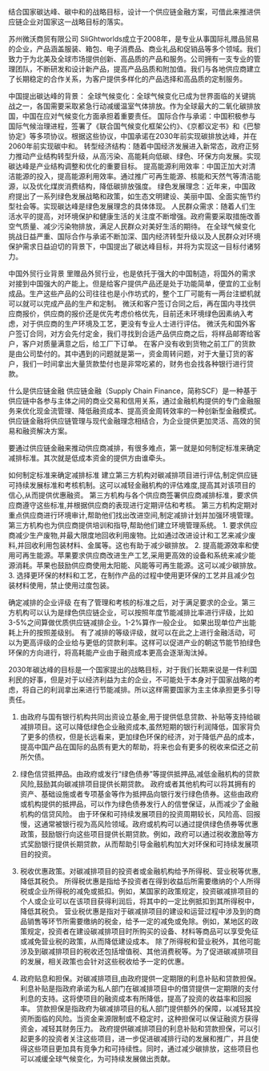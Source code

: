 
结合国家碳达峰、碳中和的战略目标，设计一个供应链金融方案，可借此来推进供应链企业对国家这一战略目标的落实。

苏州微沃商贸有限公司
	SliGhtworlds成立于2008年，是专业从事国际礼赠品贸易的企业，产品涵盖服装、箱包、电子消费品、商业礼品和促销品等多个领域。我们致力于为北美及全球市场提供创新、高品质的产品和服务。公司拥有一支专业的管理团队，不断研发和设计新产品，提高产品品质和附加值。我们与各地供应商建立了长期稳定的合作关系，为客户提供多样化的产品选择和高品质的定制服务。

中国提出碳达峰的背景：
	全球气候变化：全球气候变化已成为世界面临的关键挑战之一，各国需要采取紧急行动减缓温室气体排放。作为全球最大的二氧化碳排放国，中国在应对气候变化方面承担着重要责任。
	国际合作与承诺：中国积极参与国际气候治理进程，签署了《联合国气候变化框架公约》、《京都议定书》和《巴黎协定》等多项协议。根据这些协议，中国承诺在2030年前实现碳排放达峰，并在2060年前实现碳中和。
	转型经济结构：随着中国经济发展进入新常态，政府正努力推动产业结构转型升级，从高污染、高能耗向低碳、绿色、环保方向发展。实现碳达峰是产业结构调整和优化的重要目标。
	提高能源利用效率：中国正加大对清洁能源的投入，提高能源利用效率。通过推广可再生能源、核能和天然气等清洁能源，以及优化煤炭消费结构，降低碳排放强度。
	绿色发展理念：近年来，中国政府提出了一系列绿色发展战略和政策，如生态文明建设、美丽中国、全面实施节约型社会等。实现碳达峰是绿色发展理念的具体体现。
	人民群众需求：随着人们生活水平的提高，对环境保护和健康生活的关注度不断增强。政府需要采取措施改善空气质量、减少污染物排放，满足人民群众对美好生活的期待。
	在全球气候变化挑战日益严重、国际合作与承诺不断加深、国内经济转型升级以及人民群众对环境保护需求日益迫切的背景下，中国提出了碳达峰目标，并将为实现这一目标付诸努力。

中国外贸行业背景
	里赠品外贸行业，也是依托于强大的中国制造，将国外的需求对接到中国强大的产能上。但是给客户提供产品还是处于功能简单，便宜的工业制成品。生产这些产品的公司往往也是小作坊式的，整个工厂可能有一两台注塑机就可以就可以完成产品的生产和定制。
	微沃和客户签订合同之后，再在国内寻找供应商报价，供应商的报价还是优先考虑价格优先，目前还未环境绿色因素纳入考虑，对于供应商的生产环境及工艺，更没有专业人士进行评估。
	微沃先和国外客户签订合同，对方会先付定金，我们寻找到合适产品供应商之后，将样品邮寄给客户，客户对质量满意之后，给工厂下订单。 在客户没有收到货物之前工厂的货款是由公司垫付的。其中遇到的问题就是第一，资金周转问题，对于大量订货的客户，我们一时间拿出大量货款垫付也是非常吃紧的，财务也会找各种银行进行贷款。

什么是供应链金融
	供应链金融（Supply Chain Finance，简称SCF）是一种基于供应链中各参与主体之间的商业交易和信用关系，通过金融机构提供的专门金融服务来优化现金流管理、降低融资成本、提高资金周转效率的一种创新型金融模式。供应链金融将供应链管理与现代金融理念相结合，为企业提供更加灵活、高效的贸易和融资解决方案。

要通过供应链金融来推动供应商减排，有很多难点，第一就是如何制定标准来确定减排标准。其次就是低成本资金的提供方由谁牵头。

如何制定标准来确定减排标准
	建立第三方机构对碳减排项目进行评估,制定供应链可持续发展标准和考核机制。这可以减轻金融机构的评估难度,提高其对该项目的信心,从而提供优惠融资。
	第三方机构与各个供应商签署供应商减排标准，要求供应商遵守这些标准,并根据供应商的表现进行定期评估和考核。
	第三方机构定期对重点供应商进行环境审计,帮助他们找出改进空间,制定减排计划并加强环境管理。第三方机构也为供应商提供培训和指导,帮助他们建立环境管理系统。
		1. 要求供应商减少生产废物,并最大限度地回收利用废物。比如通过改进设计和工艺来减少废料,并回收利用包装材料、金属等。这也有助于减少碳排放。
		2. 提高能源效率和使用可再生能源。苹果要求供应商改进生产工艺,采用更高效的设备和系统来减少能源消耗。苹果也鼓励供应商使用太阳能、风能等可再生能源。这可以减少碳排放。
		3. 选择更环保的材料和工艺，在制作产品的过程中使用更环保的工艺并且减少包装材料使用，禁止使用过度包装。

确定减排的企业评级
	在有了管理和考核的标准之后，对于满足要求的企业。第三方机构可以认为是绿色供应链企业，可以按照年度节能减排比率进行评级，比如3-5%之间算做优质供应链减排企业。1-2%算作一般企业。 如果出现单位产出能耗上升的按照差级别。
	有了减排的等级评级，就可以在此之上进行金融活动，可以为更高评级的企业给与更低的贷款利率。这样可以促进产业的朝这节能节拍绿色环保的方向进行，将高耗能产业由于融资成本更高会逐渐淘汰掉。

2030年碳达峰的目标是一个国家提出的战略目标，对于我们长期来说是一件利国利民的好事，但是对于以经济利益为主的企业，不可能处于本身对于国家战略的考虑，将自己的利润拿出来进行节能减排。所以这样需要国家为主主体承担更多引导责任。

1. 由政府与国有银行机构共同出资设立基金,用于提供低息贷款、补贴等支持给碳减排项目。这可以降低绿色企业融资成本,虽然短期的银行利润降低，国家背负了更多的债权，但是长远看来，更加绿色环保的经济，对于降低产品的成本，提高中国产品在国际的品质有更大的帮助，将来也会有更多的税收来偿还之前所欠债。
2. 绿色信贷抵押品。由政府或发行“绿色债券”等提供抵押品,减低金融机构的贷款风险,鼓励其向碳减排项目提供长期贷款。
	政府或者其他机构可以将其拥有的资产、基础设施或者专项基金等作为抵押品向银行发行绿色债券。这些由政府或机构提供的抵押品，可以作为绿色债券发行人的信誉保证，从而减少了金融机构的信贷风险。
	由于环保和可持续发展项目的投资周期较长，风险高、回报慢，这通常被银行视为高风险领域。政府或机构可以通过提供绿色债券等优惠政策，鼓励银行向这些项目提供长期贷款。例如，政府可以通过税收激励等方式奖励银行提供长期贷款，从而帮助引导金融机构加大对环保和可持续发展项目的投资。
3. 税收优惠政策。对碳减排项目的投资者或金融机构给予所得税、营业税等优惠,降低其税负。
	所得税优惠是指给予投资者在得到收益后所需要缴纳的个人所得税或企业所得税的减免或抵扣。例如，某国家的政策规定，投资碳减排项目的个人或企业可以在该项目获得利润后，将其中的一定比例抵扣到其所得税中，降低其税负。
	营业税优惠是指对于碳减排项目的建设和运营过程中涉及到的商品销售等环节所需要缴纳的税金，给予一定的减免或免除。例如，某地区的政策规定，投资者在建设碳减排项目时所购买的设备、材料等商品可以享受免征或减免营业税的政策，从而降低建设成本。
	除了所得税和营业税外，其他可能涉及到碳减排项目的税收还包括增值税、其他消费税等。为了促进碳减排项目的发展，相关政策也会针对这些税收给予一定的优惠。
	
4. 政府贴息和担保。对碳减排项目,由政府提供一定期限的利息补贴和贷款担保。
	利息补贴是指政府承诺为私人部门在碳减排项目中的借贷提供一定期限的支付利息的支持。这将使项目的融资成本有所降低，提高了投资的收益率和回报率。
	贷款担保是指政府为碳减排项目的私人部门提供额外的保障，以减轻其投资所面临的风险。当资金来源限制或不稳定时，这种担保可以保证融资方获得资金，减轻其财务压力。
	政府提供碳减排项目的利息补贴和贷款担保，可以引起更多的投资者关注这些项目，进一步促进碳减排行动的发展和推广，并且使得这些项目更加具有竞争力和可持续性。同时，通过减少碳排放，这些项目也可以减缓全球气候变化，为可持续发展做出贡献。
	

